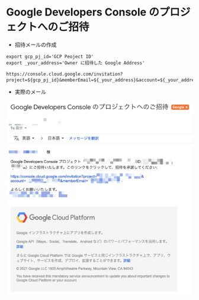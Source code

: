 # Google Developers Console のプロジェクトへのご招待

+ 招待メールの作成

```
export gcp_pj_id='GCP Peoject ID'
export _your_address='Owner に招待した Google Address'
```
```
https://console.cloud.google.com/invitation?project=${gcp_pj_id}&memberEmail=${_your_address}&account=${_your_address}
```

+ 実際のメール

![](./01.png)
